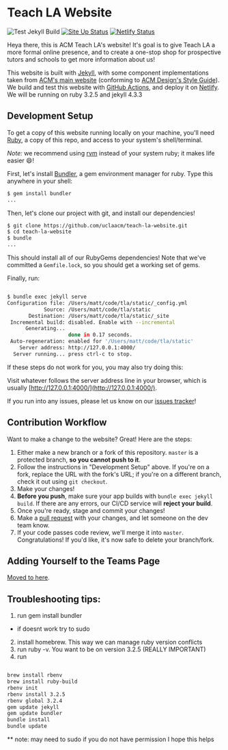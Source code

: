 # Teach LA Website

![Test Jekyll Build](https://github.com/uclaacm/teach-la-website/workflows/Test%20Jekyll%20Build/badge.svg)
[![Site Up Status](https://img.shields.io/website?url=https%3A%2F%2Fteachla.uclaacm.com)](https://teachla.uclaacm.com)
[![Netlify Status](https://api.netlify.com/api/v1/badges/d79c1e55-71c6-45c5-8938-f0ffe477e8a3/deploy-status)](https://app.netlify.com/sites/unruffled-perlman-fe51d2/deploys)

Heya there, this is ACM Teach LA's website! It's goal is to give Teach LA a more formal online presence, and to create a one-stop shop for prospective tutors and schools to get more information about us!

This website is built with [Jekyll](https://jekyllrb.com), with some component implementations taken from [ACM's main website](https://github.com/uclaacm/website) (conforming to [ACM Design's Style Guide](https://github.com/uclaacm/Styleguide)). We build and test this website with [GitHub Actions](https://github.com/features/actions), and deploy it on [Netlify](https://www.netlify.com/). We will be running on ruby 3.2.5 and jekyll 4.3.3

## Development Setup

To get a copy of this website running locally on your machine, you'll need [Ruby](https://www.ruby-lang.org/en/), a copy of this repo, and access to your system's shell/terminal.

*Note:* we recommend using [rvm](https://rvm.io/) instead of your system ruby; it makes life easier :smile:!

First, let's install [Bundler](https://bundler.io/), a gem environment manager for ruby. Type this anywhere in your shell:

```bash
$ gem install bundler
...
```

Then, let's clone our project with git, and install our dependencies!

```bash
$ git clone https://github.com/uclaacm/teach-la-website.git
$ cd teach-la-website
$ bundle
...
```

This should install all of our RubyGems dependencies! Note that we've committed a `Gemfile.lock`, so you should get a working set of gems.

Finally, run:

```bash

$ bundle exec jekyll serve
Configuration file: /Users/matt/code/tla/static/_config.yml
            Source: /Users/matt/code/tla/static
       Destination: /Users/matt/code/tla/static/_site
 Incremental build: disabled. Enable with --incremental
      Generating... 
                    done in 0.17 seconds.
 Auto-regeneration: enabled for '/Users/matt/code/tla/static'
    Server address: http://127.0.0.1:4000/
  Server running... press ctrl-c to stop.

```


If these steps do not work for you, you may also try doing this:


Visit whatever follows the server address line in your browser, which is usually [http://127.0.0.1:4000/](http://127.0.0.1:4000/).

If you run into any issues, please let us know on our [issues tracker](https://github.com/uclaacm/teach-la-website)!

## Contribution Workflow

Want to make a change to the website? Great! Here are the steps:

1. Either make a new branch or a fork of this repository. `master` is a protected branch, **so you cannot push to it**.
2. Follow the instructions in "Development Setup" above. If you're on a fork, replace the URL with the fork's URL; if you're on a different branch, check it out using `git checkout`.
3. Make your changes!
4. **Before you push**, make sure your app builds with `bundle exec jekyll build`. If there are any errors, our CI/CD service will **reject your build**.
5. Once you're ready, stage and commit your changes!
6. Make a [pull request](https://github.com/uclaacm/teach-la-website/pulls) with your changes, and let someone on the dev team know.
7. If your code passes code review, we'll merge it into `master`. Congratulations! If you'd like, it's now safe to delete your branch/fork.

## Adding Yourself to the Teams Page

[Moved to here](https://github.com/uclaacm/teach-la-website/blob/master/_team/README.md).

## Troubleshooting tips:
1. run gem install bundler
  - if doesnt work try to sudo
2. install homebrew. This way we can manage ruby version conflicts
3. run ruby -v. You want to be on version 3.2.5 (REALLY IMPORTANT)
4. run 

```bash

brew install rbenv
brew install ruby-build
rbenv init
rbenv install 3.2.5
rbenv global 3.2.4
gem update jekyll
gem update bundler
bundle install 
bundle update

```

** note: may need to sudo if you do not have permission
I hope this helps